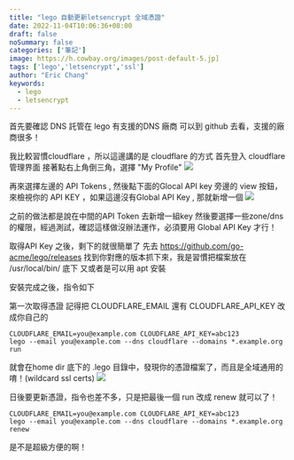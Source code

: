 ```yaml
---
title: "lego 自動更新letsencrypt 全域憑證"
date: 2022-11-04T10:06:36+08:00
draft: false
noSummary: false
categories: ['筆記']
image: https://h.cowbay.org/images/post-default-5.jp]
tags: ['lego','letsencrypt','ssl']
author: "Eric Chang"
keywords:
  - lego
  - letsencrypt
---
```

首先要確認 DNS 託管在 lego 有支援的DNS 廠商
可以到 github 去看，支援的廠商很多！
<!--more-->

我比較習慣cloudflare ，所以這邊講的是 cloudflare 的方式
首先登入 cloudflare 管理界面
接著點右上角倒三角，選擇 "My Profile"
![](https://i.imgur.com/08pxllD.png)

再來選擇左邊的 API Tokens , 然後點下面的Glocal API key 旁邊的 view 按鈕，來檢視你的 API KEY ，如果這邊沒有Global API Key  , 那就新增一個
![](https://i.imgur.com/FvOdhbJ.png)

之前的做法都是說在中間的API Token 去新增一組key 然後要選擇一些zone/dns 的權限，經過測試，確認這樣做沒辦法運作，必須要用 Global API Key 才行！

取得API Key  之後，剩下的就很簡單了
先去 https://github.com/go-acme/lego/releases 找到你對應的版本抓下來，我是習慣把檔案放在 /usr/local/bin/ 底下
又或者是可以用 apt 安裝

安裝完成之後，指令如下

第一次取得憑證
記得把 CLOUDFLARE_EMAIL 還有 CLOUDFLARE_API_KEY 改成你自己的
```
CLOUDFLARE_EMAIL=you@example.com CLOUDFLARE_API_KEY=abc123
lego --email you@example.com --dns cloudflare --domains *.example.org run
```

就會在home dir 底下的 .lego 目錄中，發現你的憑證檔案了，而且是全域通用的唷！(wildcard ssl certs)
![](https://i.imgur.com/6tZYCfy.png)

日後要更新憑證，指令也差不多，只是把最後一個 run 改成 renew 就可以了！

```
CLOUDFLARE_EMAIL=you@example.com CLOUDFLARE_API_KEY=abc123
lego --email you@example.com --dns cloudflare --domains *.example.org renew
```

是不是超級方便的啊！
